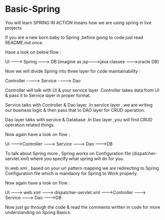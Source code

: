 # Basic-Spring
You will learn SPRING IN ACTION means how we are using spring in live projects.

If you are a new born baby to Spring ,before going to code just read README.md once.

Have a look on below flow :

UI ---> Spring ---> DB (imagine as jsp--->java classes --->oracle DB)

Now we will divide Spring into three layer for code maintainability : 

Controller ----> Service ----> Dao

Controller will talk with UI & your service layer .Controller takes data from UI & pass it to Service layer in proper format.

Service talks with Controller & Dao layer .In service layer , we are writing our business logic & then pass that to DAO layer for CRUD operation.
 
Dao layer talks with service & Database .In Dao layer ,you will find CRUD operation related things.

Now again have a look on flow :

UI --->Controller ---> Service ---> Dao --->DB

To talk about Spring more , Spring works on Configuration file (dispatcher-servlet.xml) where you specify what spring will do for you.

In web.xml , based on your url pattern mapping we are redirecting to Spring Configuration file which is mandaory for Spring to Work properly.

Now again have a look on flow :

UI ---> web.xml ---> dispatcher-servlet.xml --->Controller ---> Service ---> Dao --->DB

Now just go through the code & read the comments written in code for more understanding on Spring Basics. 



